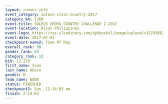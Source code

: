 ```yaml
---
layout: runner-info 
event_category: soleus-cross-country-2017 
category_km: 12KM 
event-title: SOLEUS CROSS COUNTRY CHALLENGE 2 2017 
event-location: Rizal Philippines 
event-logo: https://res.cloudinary.com/dykbosktl/image/upload/v1574386221/Logo/profile_photo_kq3r4d.jpg 
event-date: 2017-07-01 
checkpoint-name2: Time Of Day 
overall_rank: 88
gender_rank: 65
category_rank: 13
bib: 12-279
first_name: Ivan
last_name: Abesa
gender: M
team_name: NONE
status: FINISHER
checkpoint2: Sun, 12-34-03 am
finish: 2-14-03
---
```

